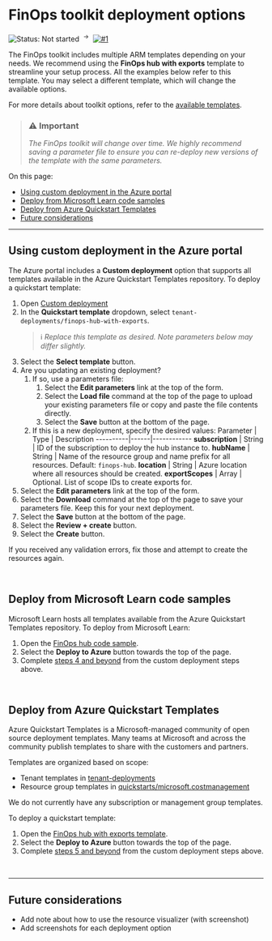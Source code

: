 # FinOps toolkit deployment options

![Status: Not started](https://img.shields.io/badge/status-not%20started-red) &nbsp;<sup>→</sup>&nbsp;
[![#1](https://img.shields.io/github/issues/detail/state/microsoft/cloud-hubs/1)](https://github.com/microsoft/cloud-hubs/issues/1)

The FinOps toolkit includes multiple ARM templates depending on your needs. We recommend using the **FinOps hub with exports** template to streamline your setup process. All the examples below refer to this template. You may select a different template, which will change the available options.

For more details about toolkit options, refer to the [available templates](../templates).

> ### ⚠️ Important
>
> _The FinOps toolkit will change over time. We highly recommend saving a parameter file to ensure you can re-deploy new versions of the template with the same parameters._

On this page:

- [Using custom deployment in the Azure portal](#using-custom-deployment-in-the-azure-portal)
- [Deploy from Microsoft Learn code samples](#deploy-from-microsoft-learn-code-samples)
- [Deploy from Azure Quickstart Templates](#deploy-from-azure-quickstart-templates)
- [Future considerations](#future-considerations)

---

## Using custom deployment in the Azure portal

The Azure portal includes a **Custom deployment** option that supports all templates available in the Azure Quickstart Templates repository. To deploy a quickstart template:

1. Open [Custom deployment](https://portal.azure.com/#create/Microsoft.Template)
2. In the **Quickstart template** dropdown, select `tenant-deployments/finops-hub-with-exports`.
   > ℹ️ _Replace this template as desired. Note parameters below may differ slightly._
3. Select the **Select template** button.
4. <a name="edit-params"></a>Are you updating an existing deployment?
   1. If so, use a parameters file:
      1. Select the **Edit parameters** link at the top of the form.
      2. Select the **Load file** command at the top of the page to upload your existing parameters file or copy and paste the file contents directly.
      3. Select the **Save** button at the bottom of the page.
   2. If this is a new deployment, specify the desired values:
      Parameter | Type | Description
      ----------|------|------------
      **subscription** | String | ID of the subscription to deploy the hub instance to.
      **hubName** | String | Name of the resource group and name prefix for all resources. Default: `finops-hub`.
      **location** | String | Azure location where all resources should be created.
      **exportScopes** | Array | Optional. List of scope IDs to create exports for.
5. Select the **Edit parameters** link at the top of the form.
6. Select the **Download** command at the top of the page to save your parameters file. Keep this for your next deployment.
7. Select the **Save** button at the bottom of the page.
8. Select the **Review + create** button.
9. Select the **Create** button.

If you received any validation errors, fix those and attempt to create the resources again.

<br>

## Deploy from Microsoft Learn code samples

Microsoft Learn hosts all templates available from the Azure Quickstart Templates repository. To deploy from Microsoft Learn:

1. Open the [FinOps hub code sample](https://learn.microsoft.com/en-us/samples/azure/azure-quickstart-templates/finops-hub-with-exports).
2. Select the **Deploy to Azure** button towards the top of the page.
3. Complete [steps 4 and beyond](#edit-params) from the custom deployment steps above.

<br>

## Deploy from Azure Quickstart Templates

Azure Quickstart Templates is a Microsoft-managed community of open source deployment templates. Many teams at Microsoft and across the community publish templates to share with the customers and partners.

Templates are organized based on scope:

- Tenant templates in [tenant-deployments](https://github.com/Azure/azure-quickstart-templates/tree/master/tenant-deployments)
- Resource group templates in [quickstarts/microsoft.costmanagement](https://github.com/Azure/azure-quickstart-templates/tree/master/quickstarts/microsoft.costmanagement)

We do not currently have any subscription or management group templates.

To deploy a quickstart template:

1. Open the [FinOps hub with exports template](https://github.com/Azure/azure-quickstart-templates/tree/master/template-deployments/finops-hub-with-exports).
2. Select the **Deploy to Azure** button towards the top of the page.
3. Complete [steps 5 and beyond](#edit-params) from the custom deployment steps above.

<br>

---

## Future considerations

- Add note about how to use the resource visualizer (with screenshot)
- Add screenshots for each deployment option
